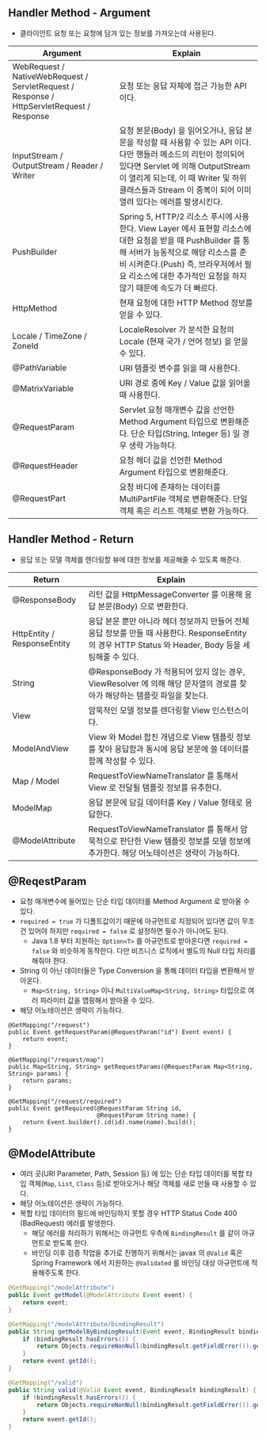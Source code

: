 ## Handler Method - Argument

- 클라이언트 요청 또는 요청에 담겨 있는 정보를 가져오는데 사용된다.

| Argument | Explain |
| --- | --- |
| WebRequest / NativeWebRequest / ServletRequest / Response / HttpServletRequest / Response | 요청 또는 응답 자체에 접근 가능한 API 이다.  |
| InputStream / OutputStream / Reader / Writer | 요청 본문(Body) 을 읽어오거나, 응답 본문을 작성할 때 사용할 수 있는 API 이다. 다만 핸들러 메소드의 리턴이 정의되어 있다면 Servlet 에 의해 OutputStream 이 열리게 되는데, 이 때 Writer 및 하위 클래스들과 Stream 이 중복이 되어 이미 열려 있다는 에러를 발생시킨다. |
| PushBuilder | Spring 5, HTTP/2 리소스 푸시에 사용한다. View Layer 에서 표현할 리소스에 대한 요청을 받을 때 PushBuilder 를 통해 서버가 능동적으로 해당 리소스를 준비 시켜준다.(Push) 즉, 브라우저에서 필요 리소스에 대한 추가적인 요청을 하지 않기 때문에 속도가 더 빠르다. |
| HttpMethod | 현재 요청에 대한 HTTP Method 정보를 얻을 수 있다. |
| Locale / TimeZone / ZoneId | LocaleResolver 가 분석한 요청의 Locale (현재 국가 / 언어 정보) 을 얻을 수 있다. |
| @PathVariable | URI 템플릿 변수를 읽을 때 사용한다.  |
| @MatrixVariable | URI 경로 중에 Key / Value 값을 읽어올 때 사용한다. |
| @RequestParam | Servlet 요청 매개변수 값을 선언한 Method Argument 타입으로 변환해준다. 단순 타입(String, Integer 등) 일 경우 생략 가능하다. |
| @RequestHeader | 요청 헤더 값을 선언한 Method Argument 타입으로 변환해준다. |
| @RequestPart | 요청 바디에 존재하는 데이터를 MultiPartFile 객체로 변환해준다. 단일 객체 혹은 리스트 객체로 변환 가능하다. |

## Handler Method - Return

- 응답 또는 모델 객체를 렌더링할 뷰에 대한 정보를 제공해줄 수 있도록 해준다.

| Return | Explain |
| --- | --- |
| @ResponseBody | 리턴 값을 HttpMessageConverter 를 이용해 응답 본문(Body) 으로 변환한다. |
| HttpEntity / ResponseEntity | 응답 본문 뿐만 아니라 헤더 정보까지 만들어 전체 응답 정보를 만들 때 사용한다. ResponseEntity 의 경우 HTTP Status 와 Header, Body 등을 세팅해줄 수 있다. |
| String | @ResponseBody 가 적용되어 있지 않는 경우, ViewResolver 에 의해 해당 문자열의 경로를 찾아가 해당하는 템플릿 파일을 찾는다. |
| View | 암묵적인 모델 정보를 렌더링할 View 인스턴스이다. |
| ModelAndView | View 와 Model 합친 개념으로 View 템플릿 정보를 찾아 응답함과 동시에 응답 본문에 쓸 데이터를 함께 작성할 수 있다. |
| Map / Model | RequestToViewNameTranslator 를 통해서 View 로 전달될 템플릿 정보를 유추한다. |
| ModelMap | 응답 본문에 담길 데이터를 Key / Value 형태로 응답한다. |
| @ModelAttribute | RequestToViewNameTranslator 를 통해서 암묵적으로 판단한 View 템플릿 정보를 모델 정보에 추가한다. 해당 어노테이션은 생략이 가능하다. |
## @ReqestParam

- 요청 매개변수에 들어있는 단순 타입 데이터를 Method Argument 로 받아올 수 있다.
- `required = true` 가 디폴트값이기 때문에 아규먼트로 지정되어 있다면 값이 무조건 있어야 하지만 `required = false` 로 설정하면 필수가 아니어도 된다.
    - Java 1.8 부터 지원하는 `Option<T>` 를 아규먼트로 받아온다면 `required = false` 와 비슷하게 동작한다. 다만 비즈니스 로직에서 별도의 Null 타입 처리를 해줘야 한다.
- String 이 아닌 데이터들은 Type Conversion 을 통해 데이터 타입을 변환해서 받아온다.
    - `Map<String, String>` 이나 `MultiValueMap<String, String>` 타입으로 여러 파라미터 값을 맵핑해서 받아올 수 있다.
- 해당 어노테이션은 생략이 가능하다.
```
@GetMapping("/request")
public Event getRequestParam(@RequestParam("id") Event event) {
    return event;
}

@GetMapping("/request/map")
public Map<String, String> getRequestParams(@RequestParam Map<String, String> params) {
    return params;
}

@GetMapping("/request/required")
public Event getRequired(@RequestParam String id,
                         @RequestParam String name) {
    return Event.builder().id(id).name(name).build();
}
```
## @ModelAttribute

- 여러 곳(URI Parameter, Path, Session 등) 에 있는 단순 타입 데이터를 복합 타입 객체(`Map`, `List`, `Class` 등)로 받아오거나 해당 객체를 새로 만들 때 사용할 수 있다.
- 해당 어노테이션은 생략이 가능하다.
- 복합 타입 데이터의 필드에 바인딩하지 못할 경우 HTTP Status Code 400 (BadRequest) 에러를 발생한다.
    - 해당 에러를 처리하기 위해서는 아규먼트  우측에 `BindingResult` 를 같이 아규먼트로 받도록 한다.
    - 바인딩 이후 검증 작업을 추가로 진행하기 위해서는 javax 의 `@Valid` 혹은 Spring Framework 에서 지원하는 `@Validated` 를 바인딩 대상 아규먼트에 적용해주도록 한다.

```java
@GetMapping("/modelAttribute")
public Event getModel(@ModelAttribute Event event) {
    return event;
}

@GetMapping("/modelAttribute/bindingResult")
public String getModelByBindingResult(Event event, BindingResult bindingResult) {
    if (bindingResult.hasErrors()) {
        return Objects.requireNonNull(bindingResult.getFieldError()).getDefaultMessage();
    }
    return event.getId();
}

@GetMapping("/valid")
public String valid(@Valid Event event, BindingResult bindingResult) {
    if (bindingResult.hasErrors()) {
        return Objects.requireNonNull(bindingResult.getFieldError()).getDefaultMessage();
    }
    return event.getId();
}
```